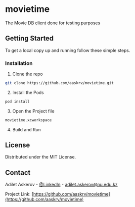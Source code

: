 # movietime
The Movie DB client done for testing purposes

## Getting Started

To get a local copy up and running follow these simple steps.

### Installation
 
1. Clone the repo
```sh
git clone https://github.com/aaskrv/movietime.git
```
2. Install the Pods
```sh
pod install
```
3. Open the Project file
```sh
movietime.xcworkspace
```
4. Build and Run

## License

Distributed under the MIT License.



## Contact

Adilet Askerov - [@LinkedIn](https://http://linkedin.com/in/adiletaskerov/) - adilet.askerov@nu.edu.kz

Project Link: [https://github.com/aaskrv/movietime](https://github.com/aaskrv/movietime)
